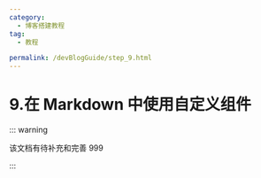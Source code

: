 ```yaml
---
category:
  - 博客搭建教程
tag:
  - 教程

permalink: /devBlogGuide/step_9.html
---
```


# 9.在 Markdown 中使用自定义组件

::: warning

该文档有待补充和完善 999

:::
